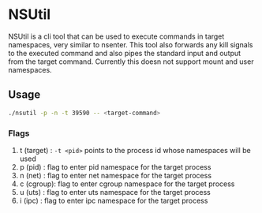# NSUtil

NSUtil is a cli tool that can be used to execute commands in target namespaces, very similar to nsenter. This tool also forwards any kill signals to the executed command
and also pipes the standard input and output from the target command. Currently this doesn not support mount and user namespaces.

## Usage

```sh
./nsutil -p -n -t 39590 -- <target-command>
```
### Flags
1. t (target) : `-t <pid>` points to the process id whose namespaces will be used
2. p (pid) : flag to enter pid namespace for the target process
3. n (net) : flag to enter net namespace for the target process
4. c (cgroup): flag to enter cgroup namespace for the target process
5. u (uts) : flag to enter uts namespace for the target process
6. i (ipc) : flag to enter ipc namespace for the target process